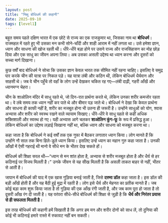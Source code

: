 ```yaml
---
layout: post
title: "भिक्षु बोधिधर्म की कहानी"
date: 2025-09-10
tags: [level1]
---
```


बहुत समय पहले दक्षिण भारत में एक छोटे से राज्य का एक राजकुमार था, जिसका नाम था **बोधिधर्म**। राजमहल में रहते हुए भी उसका मन कभी सोने-चाँदी और शाही आराम में नहीं लगता था। उसे हमेशा ज्ञान, ध्यान और साधना की खोज रहती थी। धीरे-धीरे बड़ा होने पर उसने राज्य और राजसिंहासन का मोह छोड़ दिया और एक साधु का जीवन अपना लिया। अब उसका असली उद्देश्य था ध्यान करना और दूसरों को सच्चा मार्ग दिखाना।  

कुछ वर्षों बाद बोधिधर्म ने सोचा कि उसका ज्ञान केवल भारत तक सीमित नहीं रहना चाहिए। इसलिए वे समुद्र पार करके चीन की यात्रा पर निकल पड़े। यह यात्रा लंबी और कठिन थी, लेकिन बोधिधर्म धैर्यवान और साहसी थे। जब वे चीन पहुँचे तो वहाँ के लोग उन्हें देखकर चकित रह गए—लंबी दाढ़ी, गहरी आँखें और ध्यानमग्न चेहरा।  

चीन के शाओलिन मंदिर में साधु रहते थे, जो दिन-रात प्रार्थना करते थे, लेकिन उनका शरीर कमजोर रहता था। वे लंबे समय तक ध्यान नहीं कर पाते थे और बीमार पड़ जाते थे। बोधिधर्म ने देखा कि केवल प्रार्थना और साधना ही काफी नहीं है, शरीर का मजबूत होना भी उतना ही जरूरी है। उन्होंने साधुओं को योग, श्वास अभ्यास और शरीर को स्वस्थ रखने वाले व्यायाम सिखाए। धीरे-धीरे वे साधु पहले से कहीं अधिक शक्तिशाली और स्वस्थ हो गए। यही अभ्यास आगे चलकर **शाओलिन कुंग-फू** के रूप में प्रसिद्ध हुआ। लेकिन बोधिधर्म का उद्देश्य लड़ाई सिखाना नहीं था, बल्कि ध्यान और साधना को मजबूत करना था।  

कहा जाता है कि बोधिधर्म ने कई वर्षों तक एक गुफा में बैठकर लगातार ध्यान किया। लोग मानते हैं कि उन्होंने नौ साल तक बिना हिले-डुले ध्यान किया। इसलिए उन्हें ध्यान का महान गुरु कहा जाता है। उनकी आँखों में ऐसी गहराई थी मानो वे सीधे मन के भीतर देख सकते हों।  

बोधिधर्म की शिक्षा सरल थी—“ध्यान से मन शांत होता है, अभ्यास से शरीर मजबूत होता है और धैर्य से हर कठिनाई पर विजय मिलती है।” उनके जीवन से यह सीख मिलती है कि असली ताकत बाहर से नहीं, भीतर से आती है।  

जापान में बोधिधर्म की याद में एक खास गुड़िया बनाई जाती है, जिसे **दरुमा डॉल** कहा जाता है। इस डॉल की बड़ी आँखें होती हैं और यह बैठी हुई मुद्रा में रहती है। लोग इसे धैर्य और मेहनत का प्रतीक मानते हैं। जब कोई बड़ा काम शुरू किया जाता है तो गुड़िया की एक आँख रंगी जाती है, और जब काम पूरा हो जाता है तो दूसरी आँख रंग दी जाती है। यह परंपरा सीधे-सीधे बोधिधर्म की शिक्षा से जुड़ी है कि **धैर्य और निरंतर प्रयास से ही सफलता मिलती है**।  

इस तरह बोधिधर्म की कहानी हमें सिखाती है कि अगर हम मन और शरीर दोनों को साध लें, तो दुनिया की कोई भी कठिनाई हमारे रास्ते में रुकावट नहीं बन सकती।